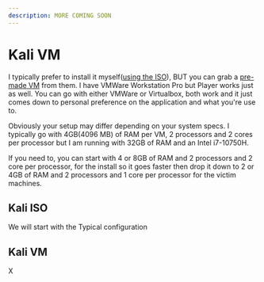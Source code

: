 ```yaml
---
description: MORE COMING SOON
---
```


# Kali VM

I typically prefer to install it myself([using the ISO](https://www.kali.org/get-kali/#kali-installer-images)), BUT you can grab a [pre-made VM](https://www.kali.org/get-kali/#kali-virtual-machines) from them. I have VMWare Workstation Pro but Player works just as well. You can go with either VMWare or Virtualbox, both work and it just comes down to personal preference on the application and what you're use to.

Obviously your setup may differ depending on your system specs. I typically go with 4GB(4096 MB) of RAM per VM, 2 processors and 2 cores per processor but I am running with 32GB of RAM and an Intel i7-10750H.

If you need to, you can start with 4 or 8GB of RAM and 2 processors and 2 core per processor, for the install so it goes faster then drop it down to 2 or 4GB of RAM and 2 processors and 1 core per processor for the victim machines.

## Kali ISO

We will start with the Typical configuration

## Kali VM

X

